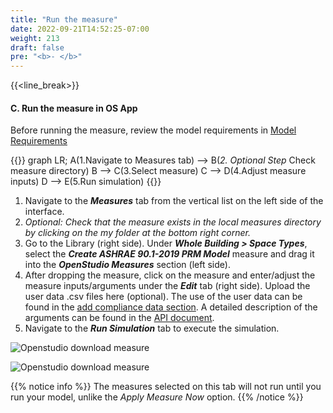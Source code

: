 ```yaml
---
title: "Run the measure"
date: 2022-09-21T14:52:25-07:00
weight: 213
draft: false
pre: "<b>- </b>"
---
```


{{<line_break>}}

#### C. Run the measure in OS App

Before running the measure, review the model requirements in
[Model Requirements](/BEM-for-PRM/user_guide/model_requirements)

<!-- - Select "Components & Measures" from the top menu in the screen
- Select Whole Building/ Space Types in the Apply Measure window
  - Click the arrow next to Space types to show available measures
  - Select the "Create ASHRAE 90.1-2019 PRM Model" measure
  - Make selections in the right-hand side of the window as needed
  - Click on the Apply Measure at the bottom of the screen
   -->

 {{<mermaid align="center">}}
graph LR;
    A(1.Navigate to Measures tab) --> B(*2. Optional Step* Check measure directory)
    B --> C(3.Select measure)
    C --> D(4.Adjust measure inputs)
    D --> E(5.Run simulation)
    {{</mermaid>}}

1. Navigate to the **_Measures_** tab from the vertical list on the left side of the interface. 
2. *Optional: Check that the measure exists in the local measures directory by clicking on the my folder at the bottom right corner.*
3. Go to the Library (right side). Under **_Whole Building > Space Types_**, select the **_Create ASHRAE 90.1-2019 PRM Model_** measure and drag it into the **_OpenStudio Measures_** section (left side).
4. After dropping the measure, click on the measure and enter/adjust the measure inputs/arguments under the **_Edit_** tab (right side). Upload the user data .csv files here (optional). The use of the user data can be found in the [add compliance data section](../../../user_guide/add_compliance_data/). A detailed description of the arguments can be found in the [API document](https://pnnl.github.io/BEM-for-PRM/user_guide/prm_api_ref/baseline_generation_api/).
5. Navigate to the **_Run Simulation_** tab to execute the simulation. 

![Openstudio download measure](/BEM-for-PRM/get_start/os_app/images/osapp3.jpg?width=800px&align=left&classes=border)

![Openstudio download measure](/BEM-for-PRM/get_start/os_app/images/osapp4.jpg?width=800px&align=left&classes=border)

{{% notice info %}}
The measures selected on this tab will not run until you run your model, unlike the *_Apply Measure Now_* option. 
{{% /notice %}}

<!-- Need a user data link here in point 4.
Update the images in November with proper numbering accounting for the Optional Step 2. 
Update the images so that user data field is shown.-->
 

